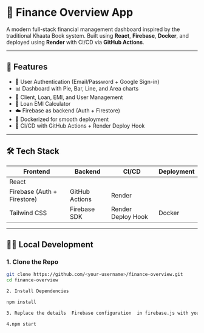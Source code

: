 # 💸 Finance Overview App

A modern full-stack financial management dashboard inspired by the traditional Khaata Book system. Built using **React**, **Firebase**, **Docker**, and deployed using **Render** with CI/CD via **GitHub Actions**.

---

## 🚀 Features

- 🔐 User Authentication (Email/Password + Google Sign-in)
- 📊 Dashboard with Pie, Bar, Line, and Area charts
- 👥 Client, Loan, EMI, and User Management
- 🧮 Loan EMI Calculator
- ☁️ Firebase as backend (Auth + Firestore)
- 🐳 Dockerized for smooth deployment
- 🔁 CI/CD with GitHub Actions + Render Deploy Hook

---

## 🛠 Tech Stack

| Frontend       | Backend        | CI/CD           | Deployment |
|----------------|----------------|------------------|------------|
| React       
| Firebase (Auth + Firestore) | GitHub Actions | Render |
| Tailwind CSS   | Firebase SDK   | Render Deploy Hook | Docker |

---

## 🧑‍💻 Local Development

### 1. Clone the Repo

```bash
git clone https://github.com/<your-username>/finance-overview.git
cd finance-overview

2. Install Dependencies

npm install

3. Replace the details  Firebase configuration  in firebase.js with your firebase details

4.npm start

